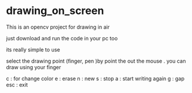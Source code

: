 # drawing_on_screen


This is an opencv project for drawing in air

just download and run the code in your pc too

its really simple to use

select the drawing point (finger, pen )by point the out the mouse .
you can draw using your finger

c : for change color 
e : erase 
n : new 
s : stop
a : start writing again
g : gap 
esc : exit

